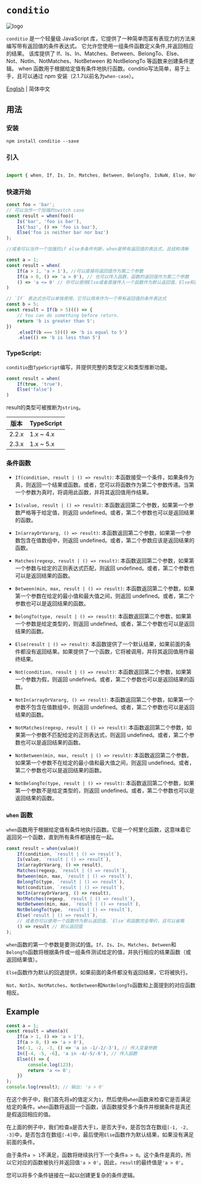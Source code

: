 # `conditio`
![logo](https://github.com/ousc/conditio/blob/master/97297e06b21f4e1c8936863bbd7d50aa_1015376780.png?raw=true)

`conditio` 是一个轻量级 JavaScript 库，它提供了一种简单而富有表现力的方法来编写带有返回值的条件表达式。 它允许您使用一组条件函数定义条件,并返回相应的结果。 该库提供了 If、Is、In、Matches、Between、BelongTo、Else、Not、NotIn、NotMatches、NotBetween 和 NotBelongTo 等函数来创建条件逻辑。 when 函数用于根据给定值有条件地执行函数。conditio写法简单，易于上手，且可以通过 npm 安装（2.1.7以前名为`when-case`）。

[English](./readme.md) | 简体中文

## 用法

### 安装
```shell
npm install conditio --save
```

### 引入
```javascript

import { when, If, Is, In, Matches, Between, BelongTo, IsNaN, Else, Not, NotIn, NotMatches, NotBetween, NotBelongTo } from 'conditio';
```

### 快速开始
```javascript
const foo = 'bar';
// 可以当作一个加强的switch case
const result = when(foo)(
    Is('bar', 'foo is bar'), 
    Is('baz', () => 'foo is baz'),
    Else('foo is neither bar nor baz')
);

//或者可以当作一个加强的if else多条件判断，when是带有返回值的表达式，且结构清晰

const a = 1;
const result = when(
    If(a > 1, 'a > 1'), //可以直接将返回值作为第二个参数
    If(a > 0, () => 'a > 0'), // 也可以传入函数，函数的返回值作为第二个参数
    () => 'a <= 0' // 你可以使用Else或者直接传入一个函数作为默认返回值，Else和函数完全等价，且可以省略
)

// `If` 表达式也可以单独使用，它可以用来作为一个带有返回值的条件表达式
const b = 5;
const result = If(b > 5)(() => {
    // You can do something before return.
    return 'b is greater than 5';
})
    .elseIf(b === 5)(() => 'b is equal to 5')
    .else(() => 'b is less than 5')
```

### TypeScript:
`conditio`由`TypeScript`编写，并提供完整的类型定义和类型推断功能。

```typescript
const result = when(
    If(true, 'true'),
    Else('false')
)
```
result的类型可被推断为`string`。

| 版本    | TypeScript |
|-------|------------|
| 2.2.x | 1.x ~ 4.x  |
| 2.3.x | 1.x ~ 5.x  |

### 条件函数
- `If(condition, result | () => result)`: 本函数接受一个条件，如果条件为真，则返回一个结果或函数。或者，您可以将函数作为第二个参数传递。当第一个参数为真时，将调用此函数，并将其返回值用作结果。

- `Is(value, result | () => result)`: 本函数返回第二个参数，如果第一个参数严格等于给定值，则返回 undefined。或者，第二个参数也可以是返回结果的函数。

- `In(arrayOrVararg, () => result)`: 本函数返回第二个参数，如果第一个参数包含在值数组中，则返回 undefined。或者，第二个参数应该是返回结果的函数。

- `Matches(regexp, result | () => result)`: 本函数返回第二个参数，如果第一个参数与给定的正则表达式匹配，则返回 undefined。或者，第二个参数也可以是返回结果的函数。

- `Between(min, max, result | () => result)`: 本函数返回第二个参数，如果第一个参数在给定的最小值和最大值之间，则返回 undefined。或者，第二个参数也可以是返回结果的函数。

- `BelongTo(type, result | () => result)`: 本函数返回第二个参数，如果第一个参数是给定类型的，则返回 undefined。或者，第二个参数也可以是返回结果的函数。

- `Else(result | () => result)`: 本函数提供了一个默认结果，如果前面的条件都没有返回结果。如果提供了一个函数，它将被调用，并将其返回值用作最终结果。

- `Not(condition, result | () => result)`: 本函数返回第二个参数，如果第一个参数为假，则返回 undefined。或者，第二个参数也可以是返回结果的函数。

- `NotIn(arrayOrVararg, () => result)`: 本函数返回第二个参数，如果第一个参数不包含在值数组中，则返回 undefined。或者，第二个参数也可以是返回结果的函数。

- `NotMatches(regexp, result | () => result)`: 本函数返回第二个参数，如果第一个参数不匹配给定的正则表达式，则返回 undefined。或者，第二个参数也可以是返回结果的函数。

- `NotBetween(min, max, result | () => result)`: 本函数返回第二个参数，如果第一个参数不在给定的最小值和最大值之间，则返回 undefined。或者，第二个参数也可以是返回结果的函数。

- `NotBelongTo(type, result | () => result)`: 本函数返回第二个参数，如果第一个参数不是给定类型的，则返回 undefined。或者，第二个参数也可以是返回结果的函数。

### `when` 函数

`when`函数用于根据给定值有条件地执行函数。它是一个柯里化函数，这意味着它返回另一个函数，直到所有条件都链接在一起。

```javascript
const result = when(value)(
    If(condition, `result | () => result`),
    Is(value, `result | () => result`),
    In(arrayOrVararg, () => result),
    Matches(regexp, `result | () => result`),
    Between(min, max, `result | () => result`),
    BelongTo(type, `result | () => result`),
    Not(condition, `result | () => result`),
    NotIn(arrayOrVararg, () => result),
    NotMatches(regexp, `result | () => result`),
    NotBetween(min, max, `result | () => result`),
    NotBelongTo(type, `result | () => result`),
    Else(`result | () => result`), 
    // 或者你可以使用一个函数作为默认返回值，`Else`和函数完全等价，且可以省略
    () => result // 默认返回值
);
```

`when`函数的第一个参数是要测试的值。`If`、`Is`、`In`、`Matches`、`Between`和`BelongTo`函数将根据条件或一组条件测试给定的值，并执行相应的结果函数（或返回结果值）。

`Else`函数作为默认的回退提供，如果前面的条件都没有返回结果，它将被执行。

`Not`、`NotIn`、`NotMatches`、`NotBetween`和`NotBelongTo`函数和上面提到的对应函数相反。

## Example

```javascript
const a = 1;
const result = when(a)(
    If(a > 1, () => 'a > 1'),
    If(a > 0, () => 'a > 0'),
    In(-1, -2, -3, () => 'a in -1/-2/-3'), // 传入变量参数
    In([-4, -5, -6], 'a in -4/-5/-6'), // 传入函数
    Else(() => {
        console.log(123);
        return 'a <= 0';
    })
);
console.log(result); // 输出: 'a > 0'
```


在这个例子中，我们首先将`a`的值定义为`1`，然后使用`when`函数来检查它是否满足给定的条件。`when`函数将返回一个函数，该函数接受多个条件并根据条件是真还是假返回相应的值。

在上面的例子中，我们检查`a`是否大于`1`，是否大于`0`，是否包含在数组`[-1, -2, -3]`中，是否包含在数组`[-4]`中，最后使用`Else`函数作为默认结果，如果没有满足前面的条件。

由于条件`a > 1`不满足，函数将继续执行下一个条件`a > 0`。这个条件是真的，所以它对应的函数被执行并返回值`'a > 0'`。因此，`result`的最终值是`'a > 0'`。

您可以将多个条件链接在一起以创建更复杂的条件逻辑。
